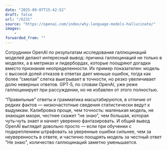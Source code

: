 ```yaml
---
date: "2025-09-07T15:42:52"
draft: false
url: "/6231"
source: "https://openai.com/index/why-language-models-hallucinate/"
images:
    -
forwarded_from: ""
---
```


Сотрудники OpenAI по результатам исследования галлюцинаций моделей делают интересный вывод: причина галлюцинаций не только в моделях, а в метриках и лидербордах, которые поощряют догадки вместо признания неопределенности. Их пример показателен: модель с высокой долей отказов в ответах дает меньше ошибок, тогда как более “смелая” слегка выигрывает в точности, но резко увеличивает долю неверных ответов. GPT‑5, по словам OpenAI, уже реже галлюцинирует при рассуждении, но не избавлен от этого полностью.

“Правильные” ответы и грамматика масштабируются, в отличие от редких фактов — низкочастотные сведения статистически ведут к выдумкам. Калибровка проще, чем точность: маленькая модель, не знающая маори, честнее скажет “не знаю”, чем большая, которая чуть‑чуть знает и начнет уверенно фантазировать. И общий вывод OpenAI выглядит довольно просто — если при обучении с подкреплением штрафовать за уверенные ошибки сильнее, чем за неуверенность в ответе, и частично поощрять модель за честный ответ "Не знаю", количество галлюцинаций заметно уменьшается.

